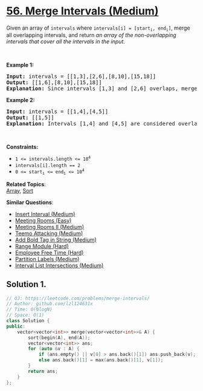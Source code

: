 # [56. Merge Intervals (Medium)](https://leetcode.com/problems/merge-intervals/)

<p>Given an array&nbsp;of <code>intervals</code>&nbsp;where <code>intervals[i] = [start<sub>i</sub>, end<sub>i</sub>]</code>, merge all overlapping intervals, and return <em>an array of the non-overlapping intervals that cover all the intervals in the input</em>.</p>

<p>&nbsp;</p>
<p><strong>Example 1:</strong></p>

<pre><strong>Input:</strong> intervals = [[1,3],[2,6],[8,10],[15,18]]
<strong>Output:</strong> [[1,6],[8,10],[15,18]]
<strong>Explanation:</strong> Since intervals [1,3] and [2,6] overlaps, merge them into [1,6].
</pre>

<p><strong>Example 2:</strong></p>

<pre><strong>Input:</strong> intervals = [[1,4],[4,5]]
<strong>Output:</strong> [[1,5]]
<strong>Explanation:</strong> Intervals [1,4] and [4,5] are considered overlapping.
</pre>

<p>&nbsp;</p>
<p><strong>Constraints:</strong></p>

<ul>
	<li><code>1 &lt;= intervals.length &lt;= 10<sup>4</sup></code></li>
	<li><code>intervals[i].length == 2</code></li>
	<li><code>0 &lt;= start<sub>i</sub> &lt;= end<sub>i</sub> &lt;= 10<sup>4</sup></code></li>
</ul>


**Related Topics**:  
[Array](https://leetcode.com/tag/array/), [Sort](https://leetcode.com/tag/sort/)

**Similar Questions**:
* [Insert Interval (Medium)](https://leetcode.com/problems/insert-interval/)
* [Meeting Rooms (Easy)](https://leetcode.com/problems/meeting-rooms/)
* [Meeting Rooms II (Medium)](https://leetcode.com/problems/meeting-rooms-ii/)
* [Teemo Attacking (Medium)](https://leetcode.com/problems/teemo-attacking/)
* [Add Bold Tag in String (Medium)](https://leetcode.com/problems/add-bold-tag-in-string/)
* [Range Module (Hard)](https://leetcode.com/problems/range-module/)
* [Employee Free Time (Hard)](https://leetcode.com/problems/employee-free-time/)
* [Partition Labels (Medium)](https://leetcode.com/problems/partition-labels/)
* [Interval List Intersections (Medium)](https://leetcode.com/problems/interval-list-intersections/)

## Solution 1.

```cpp
// OJ: https://leetcode.com/problems/merge-intervals/
// Author: github.com/lzl124631x
// Time: O(NlogN)
// Space: O(1)
class Solution {
public:
    vector<vector<int>> merge(vector<vector<int>>& A) {
        sort(begin(A), end(A));
        vector<vector<int>> ans;
        for (auto &v : A) {
            if (ans.empty() || v[0] > ans.back()[1]) ans.push_back(v);
            else ans.back()[1] = max(ans.back()[1], v[1]);
        }
        return ans;
    }
};
```